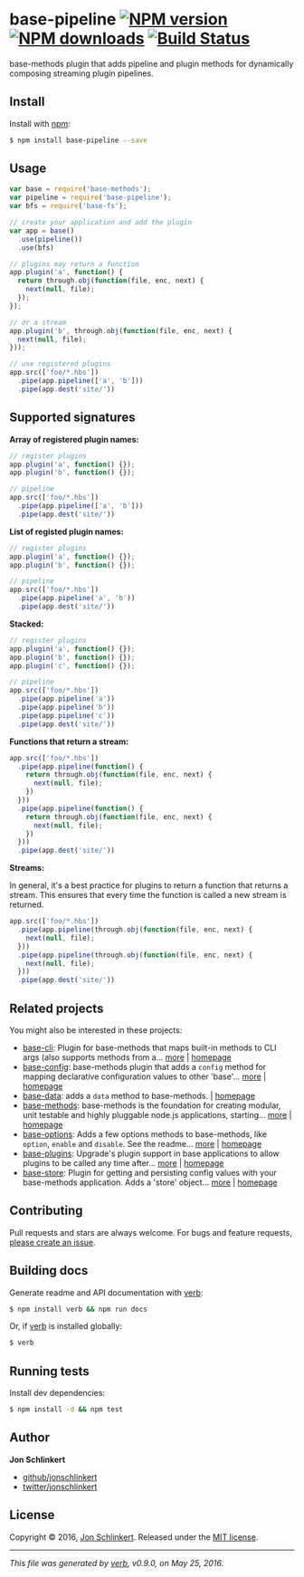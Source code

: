 # base-pipeline [![NPM version](https://img.shields.io/npm/v/base-pipeline.svg?style=flat)](https://www.npmjs.com/package/base-pipeline) [![NPM downloads](https://img.shields.io/npm/dm/base-pipeline.svg?style=flat)](https://npmjs.org/package/base-pipeline) [![Build Status](https://img.shields.io/travis/node-base/base-pipeline.svg?style=flat)](https://travis-ci.org/node-base/base-pipeline)

base-methods plugin that adds pipeline and plugin methods for dynamically composing streaming plugin pipelines.

## Install

Install with [npm](https://www.npmjs.com/):

```sh
$ npm install base-pipeline --save
```

## Usage

```js
var base = require('base-methods');
var pipeline = require('base-pipeline');
var bfs = require('base-fs');

// create your application and add the plugin
var app = base()
  .use(pipeline())
  .use(bfs)

// plugins may return a function
app.plugin('a', function() {
  return through.obj(function(file, enc, next) {
    next(null, file);
  });
});

// or a stream
app.plugin('b', through.obj(function(file, enc, next) {
  next(null, file);
}));

// use registered plugins
app.src(['foo/*.hbs'])
  .pipe(app.pipeline(['a', 'b']))
  .pipe(app.dest('site/'))
```

## Supported signatures

**Array of registered plugin names:**

```js
// register plugins
app.plugin('a', function() {});
app.plugin('b', function() {});

// pipeline
app.src(['foo/*.hbs'])
  .pipe(app.pipeline(['a', 'b']))
  .pipe(app.dest('site/'))
```

**List of registed plugin names:**

```js
// register plugins
app.plugin('a', function() {});
app.plugin('b', function() {});

// pipeline
app.src(['foo/*.hbs'])
  .pipe(app.pipeline('a', 'b'))
  .pipe(app.dest('site/'))
```

**Stacked:**

```js
// register plugins
app.plugin('a', function() {});
app.plugin('b', function() {});
app.plugin('c', function() {});

// pipeline
app.src(['foo/*.hbs'])
  .pipe(app.pipeline('a'))
  .pipe(app.pipeline('b'))
  .pipe(app.pipeline('c'))
  .pipe(app.dest('site/'))
```

**Functions that return a stream:**

```js
app.src(['foo/*.hbs'])
  .pipe(app.pipeline(function() {
    return through.obj(function(file, enc, next) {
      next(null, file);  
    })
  }))
  .pipe(app.pipeline(function() {
    return through.obj(function(file, enc, next) {
      next(null, file);  
    })
  }))
  .pipe(app.dest('site/'))
```

**Streams:**

In general, it's a best practice for plugins to return a function that returns a stream. This ensures that every time the function is called a new stream is returned.

```js
app.src(['foo/*.hbs'])
  .pipe(app.pipeline(through.obj(function(file, enc, next) {
    next(null, file);  
  }))
  .pipe(app.pipeline(through.obj(function(file, enc, next) {
    next(null, file);  
  }))
  .pipe(app.dest('site/'))
```

## Related projects

You might also be interested in these projects:

* [base-cli](https://www.npmjs.com/package/base-cli): Plugin for base-methods that maps built-in methods to CLI args (also supports methods from a… [more](https://www.npmjs.com/package/base-cli) | [homepage](https://github.com/node-base/base-cli)
* [base-config](https://www.npmjs.com/package/base-config): base-methods plugin that adds a `config` method for mapping declarative configuration values to other 'base'… [more](https://www.npmjs.com/package/base-config) | [homepage](https://github.com/node-base/base-config)
* [base-data](https://www.npmjs.com/package/base-data): adds a `data` method to base-methods. | [homepage](https://github.com/node-base/base-data)
* [base-methods](https://www.npmjs.com/package/base-methods): base-methods is the foundation for creating modular, unit testable and highly pluggable node.js applications, starting… [more](https://www.npmjs.com/package/base-methods) | [homepage](https://github.com/jonschlinkert/base-methods)
* [base-options](https://www.npmjs.com/package/base-options): Adds a few options methods to base-methods, like `option`, `enable` and `disable`. See the readme… [more](https://www.npmjs.com/package/base-options) | [homepage](https://github.com/jonschlinkert/base-options)
* [base-plugins](https://www.npmjs.com/package/base-plugins): Upgrade's plugin support in base applications to allow plugins to be called any time after… [more](https://www.npmjs.com/package/base-plugins) | [homepage](https://github.com/node-base/base-plugins)
* [base-store](https://www.npmjs.com/package/base-store): Plugin for getting and persisting config values with your base-methods application. Adds a 'store' object… [more](https://www.npmjs.com/package/base-store) | [homepage](https://github.com/node-base/base-store)

## Contributing

Pull requests and stars are always welcome. For bugs and feature requests, [please create an issue](https://github.com/node-base/base-pipeline/issues/new).

## Building docs

Generate readme and API documentation with [verb](https://github.com/verbose/verb):

```sh
$ npm install verb && npm run docs
```

Or, if [verb](https://github.com/verbose/verb) is installed globally:

```sh
$ verb
```

## Running tests

Install dev dependencies:

```sh
$ npm install -d && npm test
```

## Author

**Jon Schlinkert**

* [github/jonschlinkert](https://github.com/jonschlinkert)
* [twitter/jonschlinkert](http://twitter.com/jonschlinkert)

## License

Copyright © 2016, [Jon Schlinkert](https://github.com/jonschlinkert).
Released under the [MIT license](https://github.com/node-base/base-pipeline/blob/master/LICENSE).

***

_This file was generated by [verb](https://github.com/verbose/verb), v0.9.0, on May 25, 2016._